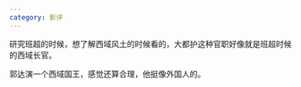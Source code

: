```yaml
---
category: 影评
---
```


研究班超的时候，想了解西域风土的时候看的，大都护这种官职好像就是班超时候的西域长官。

郭达演一个西域国王，感觉还算合理，他挺像外国人的。


